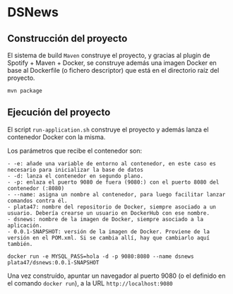 # DSNews

## Construcción del proyecto

El sistema de build `Maven` construye el proyecto, y gracias al plugin de Spotify + Maven + Docker, se construye además una imagen Docker en base al Dockerfile (o fichero descriptor) que está en el directorio raíz del proyecto.

```shell
mvn package
```

## Ejecución del proyecto

El script `run-application.sh` construye el proyecto y además lanza el contenedor Docker con la misma.

Los parámetros que recibe el contenedor son:

    - -e: añade una variable de entorno al contenedor, en este caso es necesario para inicializar la base de datos
    - -d: lanza el contenedor en segundo plano.
    - -p: enlaza el puerto 9080 de fuera (9080:) con el puerto 8080 del contenedor (:8080)
    - --name: asigna un nombre al contenedor, para luego facilitar lanzar comandos contra él.
    - plata47: nombre del repositorio de Docker, siempre asociado a un usuario. Debería crearse un usuario en DockerHub con ese nombre.
    - dsnews: nombre de la imagen de Docker, siempre asociado a la aplicación.
    - 0.0.1-SNAPSHOT: versión de la imagen de Docker. Proviene de la versión en el POM.xml. Si se cambia allí, hay que cambiarlo aquí también.

```shell
docker run -e MYSQL_PASS=hola -d -p 9080:8080 --name dsnews plata47/dsnews:0.0.1-SNAPSHOT
```

Una vez construído, apuntar un navegador al puerto 9080 (o el definido en el comando `docker run`), a la URL `http://localhost:9080`